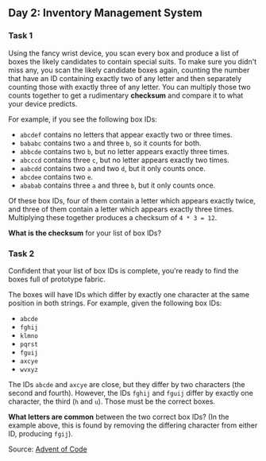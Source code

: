 ## Day 2: Inventory Management System

### Task 1
Using the fancy wrist device, you scan every box and produce a list of boxes the likely candidates to contain special suits.
To make sure you didn't miss any, you scan the likely candidate boxes again, counting the number that have an ID containing exactly two of any letter and then separately counting those with exactly three of any letter. You can multiply those two counts together to get a rudimentary **checksum** and compare it to what your device predicts.

For example, if you see the following box IDs:

* `abcdef` contains no letters that appear exactly two or three times.
* `bababc` contains two `a` and three `b`, so it counts for both.
* `abbcde` contains two `b`, but no letter appears exactly three times.
* `abcccd` contains three `c`, but no letter appears exactly two times.
* `aabcdd` contains two `a` and two `d`, but it only counts once.
* `abcdee` contains two `e`.
* `ababab` contains three `a` and three `b`, but it only counts once.

Of these box IDs, four of them contain a letter which appears exactly twice, and three of them contain a letter which appears exactly three times. Multiplying these together produces a checksum of `4 * 3 = 12`.

**What is the checksum** for your list of box IDs?

### Task 2
Confident that your list of box IDs is complete, you're ready to find the boxes full of prototype fabric.

The boxes will have IDs which differ by exactly one character at the same position in both strings. For example, given the following box IDs:

* `abcde`
* `fghij`
* `klmno`
* `pqrst`
* `fguij`
* `axcye`
* `wvxyz`

The IDs `abcde` and `axcye` are close, but they differ by two characters (the second and fourth). However, the IDs `fghij` and `fguij` differ by exactly one character, the third (`h` and `u`). Those must be the correct boxes.

**What letters are common** between the two correct box IDs? (In the example above, this is found by removing the differing character from either ID, producing `fgij`).

Source:
[Advent of Code](https://adventofcode.com) 